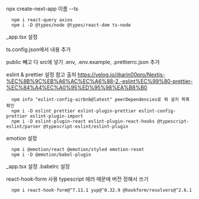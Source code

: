 npx create-next-app 이름 --ts

      npm i react-query axios
      npm i -D @types/node @types/react-dom ts-node

\_app.tsx 설정

ts.config.json에서 내용 추가

public 빼고 다 src에 넣기
.env, .env.example, .prettierrc.json 추가

eslint & prettier 설정 참고 출처
https://velog.io/@arin00pro/Nextjs-%EC%8B%9C%EB%A6%AC%EC%A6%88-2.-eslint%EC%99%80-prettier-%EC%84%A4%EC%A0%95%ED%95%98%EA%B8%B0

      npm info "eslint-config-airbnb@latest" peerDependencies로 뭐 설치 목록 확인
      npm i -D eslint prettier eslint-plugin-prettier eslint-config-prettier eslint-plugin-import
      npm i -D eslint-plugin-react eslint-plugin-react-hooks @typescript-eslint/parser @typescript-eslint/eslint-plugin

emotion 설정

      npm i @emotion/react @emotion/styled emotion-reset
      npm i -D @emotion/babel-plugin

\_app.tsx 설정
.babelrc 설정

react-hook-form 사용
typescript 에러 때문에 버전 정해서 쓰기

      npm i react-hook-form@^7.11.1 yup@^0.32.9 @hookform/resolvers@^2.6.1
